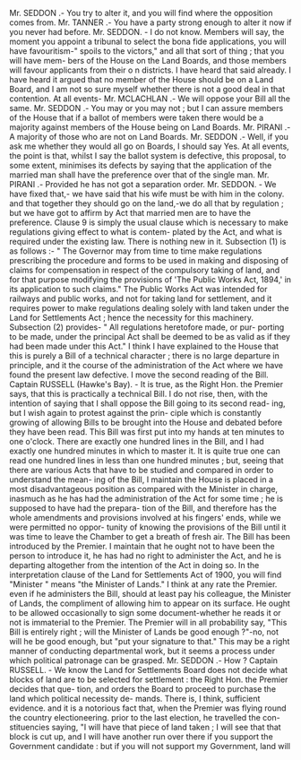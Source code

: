 Mr. SEDDON .- You try to alter it, and you will find where the opposition comes from. Mr. TANNER .- You have a party strong enough to alter it now if you never had before. Mr. SEDDON. - I do not know. Members will say, the moment you appoint a tribunal to select the bona fide applications, you will have favouritism-" spoils to the victors," and all that sort of thing ; that you will have mem- bers of the House on the Land Boards, and those members will favour applicants from their o n districts. I have heard that said already. I have heard it argued that no member of the House should be on a Land Board, and I am not so sure myself whether there is not a good deal in that contention. At all events- Mr. MCLACHLAN .- We will oppose your Bill all the same. Mr. SEDDON .- You may or you may not ; but I can assure members of the House that if a ballot of members were taken there would be a majority against members of the House being on Land Boards. Mr. PIRANI .- A majority of those who are not on Land Boards. Mr. SEDDON .- Well, if you ask me whether they would all go on Boards, I should say Yes. At all events, the point is that, whilst I say the ballot system is defective, this proposal, to some extent, minimises its defects by saying that the application of the married man shall have the preference over that of the single man. Mr. PIRANI .- Provided he has not got a separation order. Mr. SEDDON. - We have fixed that,- we have said that his wife must be with him in the colony. and that together they should go on the land,-we do all that by regulation ; but we have got to affirm by Act that married men are to have the preference. Clause 9 is simply the usual clause which is necessary to make regulations giving effect to what is contem- plated by the Act, and what is required under the existing law. There is nothing new in it. Subsection (1) is as follows :- " The Governor may from time to time make regulations prescribing the procedure and forms to be used in making and disposing of claims for compensation in respect of the compulsory taking of land, and for that purpose modifying the provisions of 'The Public Works Act, 1894,' in its application to such claims." The Public Works Act was intended for railways and public works, and not for taking land for settlement, and it requires power to make regulations dealing solely with land taken under the Land for Settlements Act ; hence the necessity for this machinery. Subsection (2) provides- " All regulations heretofore made, or pur- porting to be made, under the principal Act shall be deemed to be as valid as if they had been made under this Act." I think I have explained to the House that this is purely a Bill of a technical character ; there is no large departure in principle, and it the course of the administration of the Act where we have found the present law defective. I move the second reading of the Bill. Captain RUSSELL (Hawke's Bay). - It is true, as the Right Hon. the Premier says, that this is practically a technical Bill. I do not rise, then, with the intention of saying that I shall oppose the Bill going to its second read- ing, but I wish again to protest against the prin- ciple which is constantly growing of allowing Bills to be brought into the House and debated before they have been read. This Bill was first put into my hands at ten minutes to one o'clock. There are exactly one hundred lines in the Bill, and I had exactly one hundred minutes in which to master it. It is quite true one can read one hundred lines in less than one hundred minutes ; but, seeing that there are various Acts that have to be studied and compared in order to understand the mean- ing of the Bill, I maintain the House is placed in a most disadvantageous position as compared with the Minister in charge, inasmuch as he has had the administration of the Act for some time ; he is supposed to have had the prepara- tion of the Bill, and therefore has the whole amendments and provisions involved at his fingers' ends, while we were permitted no oppor- tunity of knowing the provisions of the Bill until it was time to leave the Chamber to get a breath of fresh air. The Bill has been introduced by the Premier. I maintain that he ought not to have been the person to introduce it, he has had no right to administer the Act, and he is departing altogether from the intention of the Act in doing so. In the interpretation clause of the Land for Settlements Act of 1900, you will find "Minister " means "the Minister of Lands." I think at any rate the Premier. even if he administers the Bill, should at least pay his colleague, the Minister of Lands, the compliment of allowing him to appear on its surface. He ought to be allowed occasionally to sign some document-whether he reads it or not is immaterial to the Premier. The Premier will in all probability say, "This Bill is entirely right ; will the Minister of Lands be good enough ?"-no, not will he be good enough, but "put your signature to that." This may be a right manner of conducting departmental work, but it seems a process under which political patronage can be grasped. Mr. SEDDON .- How ? Captain RUSSELL. - We know the Land for Settlements Board does not decide what blocks of land are to be selected for settlement : the Right Hon. the Premier decides that que- tion, and orders the Board to proceed to purchase the land which political necessity de- mands. There is, I think, sufficient evidence. and it is a notorious fact that, when the Premier was flying round the country electioneering. prior to the last election, he travelled the con- stituencies saying, "I will have that piece of land taken ; I will see that that block is cut up, and I will have another run over there if you support the Government candidate : but if you will not support my Government, land will 